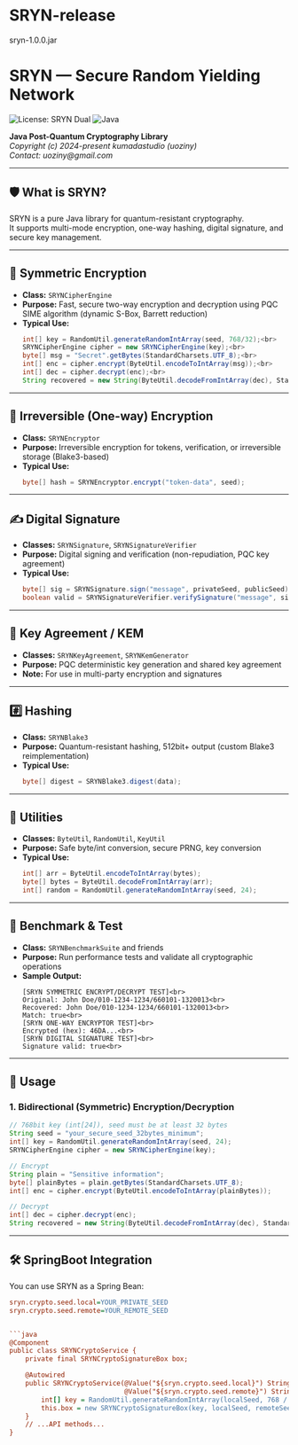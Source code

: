 # SRYN-release
sryn-1.0.0.jar

# SRYN — Secure Random Yielding Network

![License: SRYN Dual](https://img.shields.io/badge/license-Dual--SRYN-blue)
![Java](https://img.shields.io/badge/java-11%2B-green)


**Java Post-Quantum Cryptography Library**  
_Copyright (c) 2024-present kumadastudio (uoziny)_  
_Contact: uoziny@gmail.com_

---

## 🛡️ What is SRYN?

SRYN is a pure Java library for quantum-resistant cryptography.  
It supports multi-mode encryption, one-way hashing, digital signature, and secure key management.

---

## 🔑 Symmetric Encryption

- **Class:** `SRYNCipherEngine`
- **Purpose:** Fast, secure two-way encryption and decryption using PQC SIME algorithm (dynamic S-Box, Barrett reduction)
- **Typical Use:**
    ```java
    int[] key = RandomUtil.generateRandomIntArray(seed, 768/32);<br>
    SRYNCipherEngine cipher = new SRYNCipherEngine(key);<br>
    byte[] msg = "Secret".getBytes(StandardCharsets.UTF_8);<br>
    int[] enc = cipher.encrypt(ByteUtil.encodeToIntArray(msg));<br>
    int[] dec = cipher.decrypt(enc);<br>
    String recovered = new String(ByteUtil.decodeFromIntArray(dec), StandardCharsets.UTF_8);<br>
    ```

---

## 🚫 Irreversible (One-way) Encryption

- **Class:** `SRYNEncryptor`
- **Purpose:** Irreversible encryption for tokens, verification, or irreversible storage (Blake3-based)
- **Typical Use:**
    ```java
    byte[] hash = SRYNEncryptor.encrypt("token-data", seed);
    ```

---

## ✍️ Digital Signature

- **Classes:** `SRYNSignature`, `SRYNSignatureVerifier`
- **Purpose:** Digital signing and verification (non-repudiation, PQC key agreement)
- **Typical Use:**
    ```java
    byte[] sig = SRYNSignature.sign("message", privateSeed, publicSeed);<br>
    boolean valid = SRYNSignatureVerifier.verifySignature("message", sig, privateSeed, publicSeed);<br>
    ```

---

## 🔗 Key Agreement / KEM

- **Classes:** `SRYNKeyAgreement`, `SRYNKemGenerator`<br>
- **Purpose:** PQC deterministic key generation and shared key agreement<br>
- **Note:** For use in multi-party encryption and signatures<br>

---

## #️⃣ Hashing

- **Class:** `SRYNBlake3`
- **Purpose:** Quantum-resistant hashing, 512bit+ output (custom Blake3 reimplementation)
- **Typical Use:**<br>
    ```java
    byte[] digest = SRYNBlake3.digest(data);
    ```

---

## 🧰 Utilities

- **Classes:** `ByteUtil`, `RandomUtil`, `KeyUtil`
- **Purpose:** Safe byte/int conversion, secure PRNG, key conversion
- **Typical Use:**
    ```java
    int[] arr = ByteUtil.encodeToIntArray(bytes);
    byte[] bytes = ByteUtil.decodeFromIntArray(arr);
    int[] random = RandomUtil.generateRandomIntArray(seed, 24);
    ```

---

## 🧪 Benchmark & Test

- **Class:** `SRYNBenchmarkSuite` and friends
- **Purpose:** Run performance tests and validate all cryptographic operations
- **Sample Output:**
    ```
    [SRYN SYMMETRIC ENCRYPT/DECRYPT TEST]<br>
    Original: John Doe/010-1234-1234/660101-1320013<br>
    Recovered: John Doe/010-1234-1234/660101-1320013<br>
    Match: true<br>
    [SRYN ONE-WAY ENCRYPTOR TEST]<br>
    Encrypted (hex): 46DA...<br>
    [SRYN DIGITAL SIGNATURE TEST]<br>
    Signature valid: true<br>
    ```
---

## 🚀 Usage

### 1. Bidirectional (Symmetric) Encryption/Decryption

```java
// 768bit key (int[24]), seed must be at least 32 bytes
String seed = "your_secure_seed_32bytes_minimum";
int[] key = RandomUtil.generateRandomIntArray(seed, 24);
SRYNCipherEngine cipher = new SRYNCipherEngine(key);

// Encrypt
String plain = "Sensitive information";
byte[] plainBytes = plain.getBytes(StandardCharsets.UTF_8);
int[] enc = cipher.encrypt(ByteUtil.encodeToIntArray(plainBytes));

// Decrypt
int[] dec = cipher.decrypt(enc);
String recovered = new String(ByteUtil.decodeFromIntArray(dec), StandardCharsets.UTF_8);
```
---





## 🛠️ SpringBoot Integration

You can use SRYN as a Spring Bean:


```ini
sryn.crypto.seed.local=YOUR_PRIVATE_SEED
sryn.crypto.seed.remote=YOUR_REMOTE_SEED


```java
@Component
public class SRYNCryptoService {
    private final SRYNCryptoSignatureBox box;

    @Autowired
    public SRYNCryptoService(@Value("${sryn.crypto.seed.local}") String localSeed,
                             @Value("${sryn.crypto.seed.remote}") String remoteSeed) {
        int[] key = RandomUtil.generateRandomIntArray(localSeed, 768 / 32);
        this.box = new SRYNCryptoSignatureBox(key, localSeed, remoteSeed);
    }
    // ...API methods...
}

